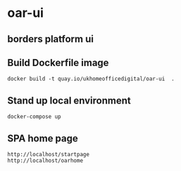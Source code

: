 # oar-ui

## borders platform ui

## Build Dockerfile image 
```
docker build -t quay.io/ukhomeofficedigital/oar-ui  .
```
## Stand up local environment
```
docker-compose up
```
## SPA home page
```
http://localhost/startpage
http://localhost/oarhome
```
